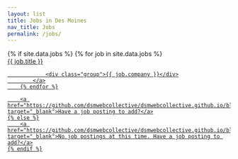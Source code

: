 ```yaml
---
layout: list
title: Jobs in Des Moines
nav_title: Jobs
permalink: /jobs/
---
```


<div class="list list-animate jobs-list">
    {% if site.data.jobs %}
        {% for job in site.data.jobs %}
            <a href="{{ job.url }}" target="_blank">
                <div class="title">
                    {{ job.title }}
                </div>

                <div class="group">{{ job.company }}</div>
            </a>
        {% endfor %}

        <a href="https://github.com/dsmwebcollective/dsmwebcollective.github.io/blob/master/CONTRIBUTING.md" target="_blank">Have a job posting to add?</a>
    {% else %}
        <a href="https://github.com/dsmwebcollective/dsmwebcollective.github.io/blob/master/CONTRIBUTING.md" target="_blank">No job postings at this time. Have a job posting to add?</a>
    {% endif %}
</div>
